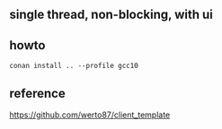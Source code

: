 ## single thread, non-blocking, with ui

## howto

    conan install .. --profile gcc10


## reference
https://github.com/werto87/client_template
